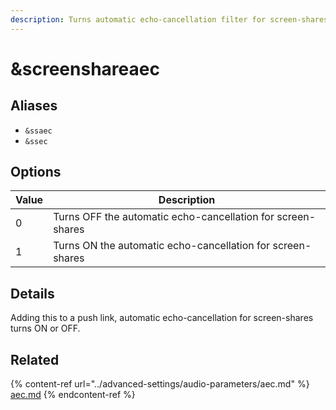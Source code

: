 ```yaml
---
description: Turns automatic echo-cancellation filter for screen-shares ON or OFF
---
```


# \&screenshareaec

## Aliases

* `&ssaec`
* `&ssec`

## Options

| Value | Description                                                 |
| ----- | ----------------------------------------------------------- |
| 0     | Turns OFF the automatic echo-cancellation for screen-shares |
| 1     | Turns ON the automatic echo-cancellation for screen-shares  |

## Details

Adding this to a push link, automatic echo-cancellation for screen-shares turns ON or OFF.

## Related

{% content-ref url="../advanced-settings/audio-parameters/aec.md" %}
[aec.md](../advanced-settings/audio-parameters/aec.md)
{% endcontent-ref %}
